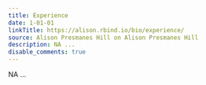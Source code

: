 ```yaml
---
title: Experience
date: 1-01-01
linkTitle: https://alison.rbind.io/bio/experience/
source: Alison Presmanes Hill on Alison Presmanes Hill
description: NA ...
disable_comments: true
---
```

NA ...